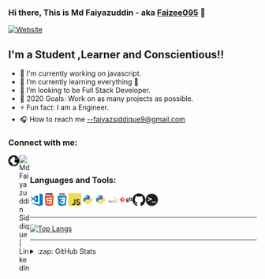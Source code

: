 ### Hi there, This is Md Faiyazuddin - aka [Faizee095][website] 👋

[![Website](https://img.shields.io/website?label=faizee095.com&style=for-the-badge&url=https%3A%2F%2Fcodestackr.com)](https://faizee095.github.io/.)
<!-- [![Twitter Follow](https://img.shields.io/twitter/follow/codeSTACKr?color=1DA1F2&logo=twitter&style=for-the-badge)](https://twitter.com/intent/follow?original_referer=https%3A%2F%2Fgithub.com%2FcodeSTACKr&screen_name=codeSTACKr) -->

## I'm a Student ,Learner and Conscientious!!

- 🔭 I'm currently working on javascript.
- 🌱 I’m currently learning everything 🤣
- 👯 I’m looking to be Full Stack Developer.
- 🥅 2020 Goals: Work on as many projects as possible.
- ⚡ Fun fact: I am a Engineer.
- 🎧 How to reach me --faiyazsiddique9@gmail.com

<!-- ### Spotify Playing 🎧

[<img src="https://now-playing-codestackr.vercel.app/api/spotify-playing" alt="codeSTACKr Spotify Playing" width="350" />](https://open.spotify.com/user/swyqyimdc12jajde4vpwd2x1b) -->

### Connect with me:

[<img align="left" alt="https://faizee095.github.io/." width="22px" src="https://raw.githubusercontent.com/iconic/open-iconic/master/svg/globe.svg" />][website]
[<img align="left" alt="Md Faiyazuddin Siddique | LinkedIn" width="22px" src="https://cdn.jsdelivr.net/npm/simple-icons@v3/icons/linkedin.svg" />][linkedin]

<br />

### Languages and Tools:

<img align="left" alt="Visual Studio Code" width="26px" src="https://raw.githubusercontent.com/github/explore/80688e429a7d4ef2fca1e82350fe8e3517d3494d/topics/visual-studio-code/visual-studio-code.png" />
<img align="left" alt="HTML5" width="26px" src="https://raw.githubusercontent.com/github/explore/80688e429a7d4ef2fca1e82350fe8e3517d3494d/topics/html/html.png" />
<img align="left" alt="CSS3" width="26px" src="https://raw.githubusercontent.com/github/explore/80688e429a7d4ef2fca1e82350fe8e3517d3494d/topics/css/css.png" />
<img align="left" alt="JavaScript" width="26px" src="https://raw.githubusercontent.com/github/explore/80688e429a7d4ef2fca1e82350fe8e3517d3494d/topics/javascript/javascript.png" />
<!-- [<img align="left" alt="Java" width="26px" src="https://raw.githubusercontent.com/github/explore/e94815998e4e0713912fed477a1f346ec04c3da2/topics/gatsby/java.png" />] -->
<!-- <img align="left" alt="React" width="26px" src="https://raw.githubusercontent.com/github/explore/80688e429a7d4ef2fca1e82350fe8e3517d3494d/topics/react/react.png" />
<img align="left" alt="Node.js" width="26px" src="https://raw.githubusercontent.com/github/explore/80688e429a7d4ef2fca1e82350fe8e3517d3494d/topics/nodejs/nodejs.png" />
<img align="left" alt="MongoDB" width="26px" src="https://raw.githubusercontent.com/github/explore/80688e429a7d4ef2fca1e82350fe8e3517d3494d/topics/mongodb/mongodb.png" /> -->
<img align="left" alt="Python" width="26px" src="https://raw.githubusercontent.com/github/explore/80688e429a7d4ef2fca1e82350fe8e3517d3494d/topics/python/python.png" />
<img align="left" alt="SQL" width="26px" src="https://raw.githubusercontent.com/github/explore/80688e429a7d4ef2fca1e82350fe8e3517d3494d/topics/python/python.png" />
<img align="left" alt="MySQL" width="26px" src="https://raw.githubusercontent.com/github/explore/80688e429a7d4ef2fca1e82350fe8e3517d3494d/topics/mysql/mysql.png" />
<img align="left" alt="Git" width="26px" src="https://raw.githubusercontent.com/github/explore/80688e429a7d4ef2fca1e82350fe8e3517d3494d/topics/git/git.png" />
<img align="left" alt="GitHub" width="26px" src="https://raw.githubusercontent.com/github/explore/78df643247d429f6cc873026c0622819ad797942/topics/github/github.png" />
<img align="left" alt="Terminal" width="26px" src="https://raw.githubusercontent.com/github/explore/80688e429a7d4ef2fca1e82350fe8e3517d3494d/topics/terminal/terminal.png" />

<br />
<br />

---
<!-- [![Faizee095 wakatime stats](https://github-readme-stats.vercel.app/api/wakatime?username=Faizee095)](https://github.com/Faizee095/github-readme-stats) -->  
<!-- just watch a wakatime video -->
[![Top Langs](https://github-readme-stats.vercel.app/api/top-langs/?username=Faizee095&layout=compact)](https://github.com/Faizee09/github-readme-stats)

---
<details>
  <summary>:zap: GitHub Stats</summary>

  <img align="left" alt="Faizee095 GitHub Stats" src="https://github-readme-stats.vercel.app/api?username=Faizee095&show_icons=true&hide_border=true&theme=dark&count_private=true" />

</details>

[website]: https://faizee095.github.io/.
[linkedin]: https://www.linkedin.com/in/md-faiyazuddin-siddique-244a73192/

